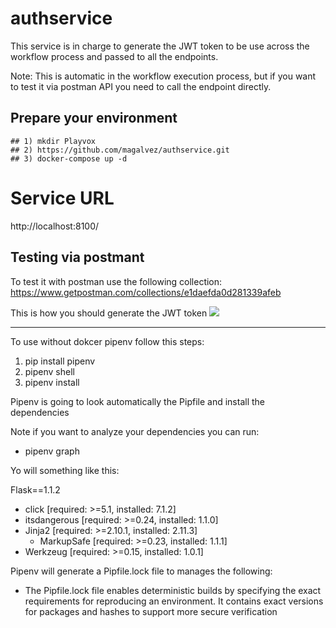 # authservice

This service is in charge to generate the JWT token to be use across the workflow process and passed to all the endpoints.

Note: This is automatic in the workflow execution process, but if you want to test it via postman API you need to call the endpoint directly.

## Prepare your environment

    ## 1) mkdir Playvox
    ## 2) https://github.com/magalvez/authservice.git
    ## 3) docker-compose up -d

# Service URL
http://localhost:8100/

## Testing via postmant
To test it with postman use the following collection:
https://www.getpostman.com/collections/e1daefda0d281339afeb

This is how you should generate the JWT token
<img src="https://firebasestorage.googleapis.com/v0/b/tennis-rank-prod.appspot.com/o/static%2FScreen%20Shot%202021-05-07%20at%209.11.50%20AM.png?alt=media&token=52dee3ae-042b-4248-85b4-f41cf8b7fded"></img>


---------------------------------------------

To use without dokcer pipenv follow this steps:

1) pip install pipenv
2) pipenv shell
3) pipenv install

Pipenv is going to look automatically the Pipfile and install the dependencies

Note if you want to analyze your dependencies you can run:
 * pipenv graph

Yo will something like this:
 
 Flask==1.1.2
  - click [required: >=5.1, installed: 7.1.2]
  - itsdangerous [required: >=0.24, installed: 1.1.0]
  - Jinja2 [required: >=2.10.1, installed: 2.11.3]
    - MarkupSafe [required: >=0.23, installed: 1.1.1]
  - Werkzeug [required: >=0.15, installed: 1.0.1]
  
Pipenv will generate a Pipfile.lock file to manages the following:
  * The Pipfile.lock file enables deterministic builds by specifying the exact 
    requirements for reproducing an environment. It contains exact versions for 
    packages and hashes to support more secure verification